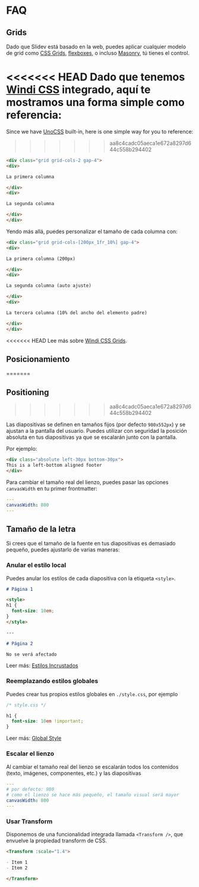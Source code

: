 # FAQ

## Grids

Dado que Slidev está basado en la web, puedes aplicar cualquier modelo de grid como [CSS Grids](https://css-tricks.com/snippets/css/complete-guide-grid/), [flexboxes](https://css-tricks.com/snippets/css/a-guide-to-flexbox/), o incluso [Masonry](https://css-tricks.com/native-css-masonry-layout-in-css-grid/), tú tienes el control.

<<<<<<< HEAD
Dado que tenemos [Windi CSS](https://windicss.org/) integrado, aquí te mostramos una forma simple como referencia:
=======
Since we have [UnoCSS](https://unocss.dev/) built-in, here is one simple way for you to reference:
>>>>>>> aa8c4cadc05aeca1e672a8297d644c558b294402

```html
<div class="grid grid-cols-2 gap-4">
<div>

La primera columna

</div>
<div>

La segunda columna

</div>
</div>
```

Yendo más allá, puedes personalizar el tamaño de cada columna con:

```html
<div class="grid grid-cols-[200px_1fr_10%] gap-4">
<div>

La primera columna (200px)

</div>
<div>

La segunda columna (auto ajuste)

</div>
<div>

La tercera columna (10% del ancho del elemento padre)

</div>
</div>
```

<<<<<<< HEAD
Lee más sobre [Windi CSS Grids](https://windicss.org/utilities/grid.html).

## Posicionamiento
=======
## Positioning
>>>>>>> aa8c4cadc05aeca1e672a8297d644c558b294402

Las diapositivas se definen en tamaños fijos (por defecto `980x552px`) y se ajustan a la pantalla del usuario. Puedes utilizar con seguridad la posición absoluta en tus diapositivas ya que se escalarán junto con la pantalla.

Por ejemplo:

```html
<div class="absolute left-30px bottom-30px">
This is a left-bottom aligned footer
</div>
```

Para cambiar el tamaño real del lienzo, puedes pasar las opciones `canvasWidth` en tu primer frontmatter:

```yaml
---
canvasWidth: 800
---
```

## Tamaño de la letra

Si crees que el tamaño de la fuente en tus diapositivas es demasiado pequeño, puedes ajustarlo de varias maneras:

### Anular el estilo local

Puedes anular los estilos de cada diapositiva con la etiqueta `<style>`.

```md
# Página 1

<style>
h1 {
  font-size: 10em;
}
</style>

---

# Página 2

No se verá afectado
```

Leer más: [Estilos Incrustados](/guide/syntax.html#embedded-styles)

### Reemplazando estilos globales

Puedes crear tus propios estilos globales en `./style.css`, por ejemplo

```css
/* style.css */

h1 {
  font-size: 10em !important;
}
```

Leer más: [Global Style](/custom/directory-structure.html#style)

### Escalar el lienzo

Al cambiar el tamaño real del lienzo se escalarán todos los contenidos (texto, imágenes, componentes, etc.) y las diapositivas

```yaml
---
# por defecto: 980
# como el lienzo se hace más pequeño, el tamaño visual será mayor
canvasWidth: 800
---
```

### Usar Transform

Disponemos de una funcionalidad integrada llamada `<Transform />`, que envuelve la propiedad transform de CSS.

```md
<Transform :scale="1.4">

- Item 1
- Item 2

</Transform>
```
